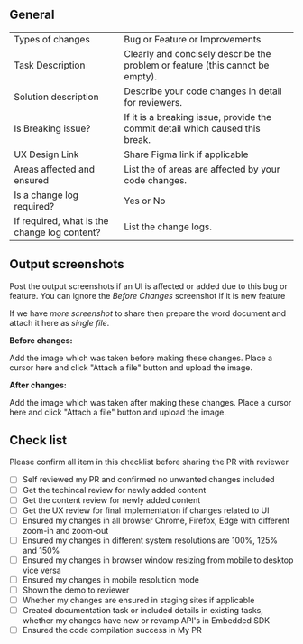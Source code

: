 ## General

|||
|---|----|
| Types of changes  |  Bug or Feature or Improvements|
| Task Description  |  Clearly and concisely describe the problem or feature (this cannot be empty). |
|Solution description   | Describe your code changes in detail for reviewers.|
| Is Breaking issue?|If it is a breaking issue, provide the commit detail which caused this break.|
|UX Design Link| Share Figma link if applicable|
|Areas affected and ensured | List the of areas are affected by your code changes.|
|Is a change log required?| Yes or No|
|If required, what is the change log content? | List the change logs.|

## Output screenshots

Post the output screenshots if an UI is affected or added due to this bug or feature. You can ignore the *Before Changes* screenshot if it is new feature

If we have *more screenshot* to share then prepare the word document and attach it here as *single file*.

**Before changes:**

Add the image which was taken before making these changes. Place a cursor here and click "Attach a file" button and upload the image.

**After changes:**

Add the image which was taken after making these changes. Place a cursor here and click "Attach a file" button and upload the image.

## Check list
<!--- What types of changes does your code introduce? Put an `x` in all the boxes that apply: -->
Please confirm all item in this checklist before sharing the PR with reviewer
- [ ] Self reviewed my PR and confirmed no unwanted changes included
- [ ] Get the techincal review for newly added content
- [ ] Get the content review for newly added content
- [ ] Get the UX review for final implementation if changes related to UI
- [ ] Ensured my changes in all browser Chrome, Firefox, Edge with different zoom-in and zoom-out
- [ ] Ensured my changes in different system resolutions are 100%, 125% and 150%
- [ ] Ensured my changes in browser window resizing from mobile to desktop vice versa
- [ ] Ensured my changes in mobile resolution mode
- [ ] Shown the demo to reviewer
- [ ] Whether my changes are ensured in staging sites if applicable
- [ ] Created documentation task or included details in existing tasks, whether my changes have new or revamp API's in Embedded SDK
- [ ] Ensured the code compilation success in My PR
